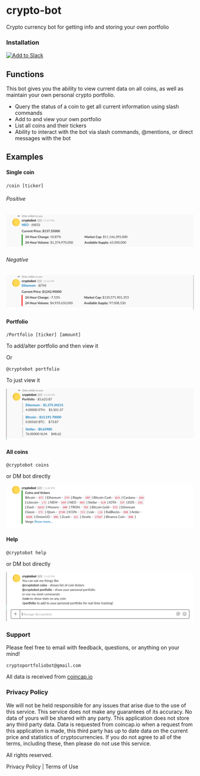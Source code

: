 # crypto-bot
Crypto currency bot for getting info and storing your own portfolio

### Installation

<a href="https://slack.com/oauth/authorize?client_id=96216496371.297528272727&scope=commands,bot"><img alt="Add to Slack" height="40" width="139" src="https://platform.slack-edge.com/img/add_to_slack.png" srcset="https://platform.slack-edge.com/img/add_to_slack.png 1x, https://platform.slack-edge.com/img/add_to_slack@2x.png 2x" /></a>

## Functions

This bot gives you the ability to view current data on all coins, as well as maintain your own personal crypto portfolio.

 - Query the status of a coin to get all current information using slash commands
 - Add to and view your own portfolio
 - List all coins and their tickers
 - Ability to interact with the bot via slash commands, @mentions, or direct messages with the bot
 
 
## Examples
 
#### Single coin
 ```
/coin [ticker]
 ```

###### Positive
![Alt text](screenshots/Single-coin-positive.png "Single Coin Positive")

###### Negative
![Alt text](screenshots/Single-coin-negative.png "Single Coin Negative")

#### Portfolio
 ```
/Portfolio [ticker] [amount]
 ``` 
 
 To add/alter portfolio and then view it
 
 Or
 
 ```
@cryptobot portfolio
 ``` 
 
 To just view it
 
![Alt text](screenshots/Portfolio.png "Portfolio")

#### All coins
 ```
@cryptobot coins
 ``` 
 
 or DM bot directly
 
![Alt text](screenshots/List-all-coins.png "All Coins")

#### Help
 ```
@cryptobot help
 ``` 
 
 or DM bot directly
 
![Alt text](screenshots/Help-menu.png "Help Menu")

### Support

Please feel free to email with feedback, questions, or anything on your mind!

```
cryptoportfoliobot@gmail.com
```

All data is received from <a href="http://www.coincap.io">coincap.io</a>


### Privacy Policy

We will not be held responsible for any issues that arise due to the use of this service. This service does not make any guarantees of its accuracy. No data of yours will be shared with any party. This application does not store any third party data. Data is requested from coincap.io when a request from this application is made, this third party has up to date data on the current price and statistics of cryptocurrencies. If you do not agree to all of the terms, including these, then please do not use this service.

All rights reserved.

Privacy Policy | Terms of Use
